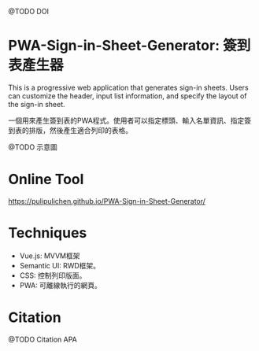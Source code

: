 
@TODO DOI

# PWA-Sign-in-Sheet-Generator: 簽到表產生器

This is a progressive web application that generates sign-in sheets. Users can customize the header, input list information, and specify the layout of the sign-in sheet.

一個用來產生簽到表的PWA程式。使用者可以指定標頭、輸入名單資訊、指定簽到表的排版，然後產生適合列印的表格。

@TODO 示意圖

# Online Tool

https://pulipulichen.github.io/PWA-Sign-in-Sheet-Generator/

# Techniques

- Vue.js: MVVM框架
- Semantic UI: RWD框架。
- CSS: 控制列印版面。
- PWA: 可離線執行的網頁。

# Citation

@TODO Citation APA
